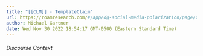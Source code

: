 ```yaml
---
title: "[[CLM]] - TemplateClaim"
url: https://roamresearch.com/#/app/dg-social-media-polarization/page/zZFxzoo_r
author: Michael Gartner
date: Wed Nov 30 2022 18:54:17 GMT-0500 (Eastern Standard Time)
---
```




###### Discourse Context


